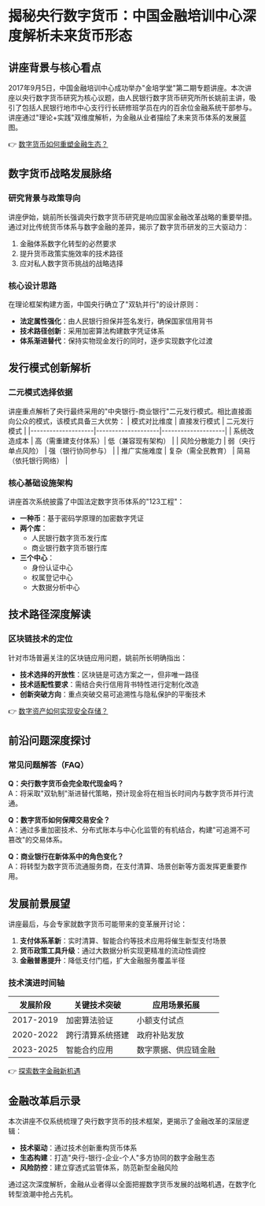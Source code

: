 # 揭秘央行数字货币：中国金融培训中心深度解析未来货币形态

## 讲座背景与核心看点
2017年9月5日，中国金融培训中心成功举办"金培学堂"第二期专题讲座。本次讲座以央行数字货币研究为核心议题，由人民银行数字货币研究所所长姚前主讲，吸引了包括人民银行地市中心支行行长研修班学员在内的百余位金融系统干部参与。讲座通过"理论+实践"双维度解析，为金融从业者描绘了未来货币体系的发展蓝图。

👉 [数字货币如何重塑金融生态？](https://bit.ly/okx_welcome)

## 数字货币战略发展脉络
### 研究背景与政策导向
讲座伊始，姚前所长强调央行数字货币研究是响应国家金融改革战略的重要举措。通过对比传统货币体系与数字金融的差异，揭示了数字货币研发的三大驱动力：
1. 金融体系数字化转型的必然要求
2. 提升货币政策实施效率的技术路径
3. 应对私人数字货币挑战的战略选择

### 核心设计思路
在理论框架构建方面，中国央行确立了"双轨并行"的设计原则：
- **法定属性强化**：由人民银行担保并签名发行，确保国家信用背书
- **技术路径创新**：采用加密算法构建数字凭证体系
- **体系渐进替代**：保持实物现金发行的同时，逐步实现数字化过渡

## 发行模式创新解析
### 二元模式选择依据
讲座重点解析了央行最终采用的"中央银行-商业银行"二元发行模式。相比直接面向公众的模式，该模式具备三大优势：
| 模式对比维度       | 直接发行模式       | 二元发行模式       |
|--------------------|--------------------|--------------------|
| 系统改造成本       | 高（需重建支付体系）| 低（兼容现有架构） |
| 风险分散能力       | 弱（央行单点风险） | 强（银行协同参与） |
| 推广实施难度       | 复杂（需全民教育） | 简易（依托银行网络） |

### 核心基础设施架构
讲座首次系统披露了中国法定数字货币体系的"123工程"：
- **一种币**：基于密码学原理的加密数字凭证
- **两个库**：
  - 人民银行数字货币发行库
  - 商业银行数字货币银行库
- **三个中心**：
  - 身份认证中心
  - 权属登记中心
  - 大数据分析中心

## 技术路径深度解读
### 区块链技术的定位
针对市场普遍关注的区块链应用问题，姚前所长明确指出：
- **技术选择的开放性**：区块链是可选方案之一，但非唯一路径
- **技术适配性要求**：需结合央行信用背书特性进行定制化改造
- **创新突破方向**：重点突破交易可追溯性与隐私保护的平衡技术

👉 [数字资产如何实现安全存储？](https://bit.ly/okx_welcome)

## 前沿问题深度探讨
### 常见问题解答（FAQ）
**Q：央行数字货币会完全取代现金吗？**  
A：将采取"双轨制"渐进替代策略，预计现金将在相当长时间内与数字货币并行流通。

**Q：数字货币如何保障交易安全？**  
A：通过多重加密技术、分布式账本与中心化监管的有机结合，构建"可追溯不可篡改"的交易体系。

**Q：商业银行在新体系中的角色变化？**  
A：将转型为数字货币流通服务商，在支付清算、场景创新等方面发挥更重要作用。

## 发展前景展望
讲座最后，与会专家就数字货币可能带来的变革展开讨论：
1. **支付体系革新**：实时清算、智能合约等技术应用将催生新型支付场景
2. **货币政策工具升级**：通过大数据分析实现更精准的流动性调控
3. **金融普惠提升**：降低支付门槛，扩大金融服务覆盖半径

### 技术演进时间轴
| 发展阶段       | 关键技术突破           | 应用场景拓展       |
|----------------|------------------------|--------------------|
| 2017-2019      | 加密算法验证           | 小额支付试点       |
| 2020-2022      | 跨行清算系统搭建       | 政府补贴发放       |
| 2023-2025      | 智能合约应用           | 数字票据、供应链金融|

👉 [探索数字金融新机遇](https://bit.ly/okx_welcome)

## 金融改革启示录
本次讲座不仅系统梳理了央行数字货币的技术框架，更揭示了金融改革的深层逻辑：
- **技术驱动**：通过技术创新重构货币体系
- **生态构建**：打造"央行-银行-企业-个人"多方协同的数字金融生态
- **风险防控**：建立穿透式监管体系，防范新型金融风险

通过这次深度解析，金融从业者得以全面把握数字货币发展的战略机遇，在数字化转型浪潮中抢占先机。